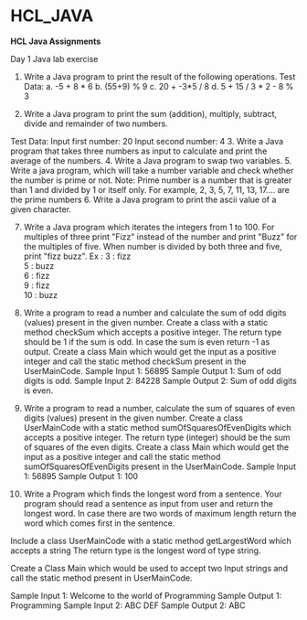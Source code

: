 # HCL_JAVA

**HCL Java Assignments**

Day 1 Java lab exercise

1.	Write a Java program to print the result of the following operations. 
Test Data:
a. -5 + 8 * 6
b. (55+9) % 9 
c. 20 + -3*5 / 8 
d. 5 + 15 / 3 * 2 - 8 % 3 

2.	Write a Java program to print the sum (addition), multiply, subtract, divide and remainder of two numbers. 

Test Data:
Input first number: 20
Input second number: 4
3.  Write a Java program that takes three numbers as input to calculate and print the            average of the numbers.
4. Write a Java program to swap two variables.
5. Write a java program, which will take a number variable and check whether the number is prime or not.
Note:  Prime number is a number that is greater than 1 and divided by 1 or itself only. For example, 2, 3, 5, 7, 11, 13, 17.... are the prime numbers
6. Write a Java program to print the ascii value of a given character. 

7. Write a Java program which iterates the integers from 1 to 100. For multiples of three print "Fizz" instead of the number and print "Buzz" for the multiples of five. When number is divided by both three and five, print "fizz buzz".
Ex :	3 : fizz                                                                
5 : buzz                                                                
6 : fizz                                                                
9 : fizz                                                                
10	: buzz

8. Write a program to read a number and calculate the sum of odd digits (values) present in the given number.
Create a class with a static method checkSum which accepts a positive integer. The return type should be 1 if the sum is odd. In case the sum is even return -1 as output.
Create a class Main which would get the input as a positive integer and call the static method checkSum present in the UserMainCode.
Sample Input 1:
56895
Sample Output 1:
Sum of odd digits is odd.
 Sample Input 2:
84228
Sample Output 2:
Sum of odd digits is even.
9. Write a program to read a number, calculate the sum of squares of even digits (values) present in the given number. 
Create a class UserMainCode with a static method sumOfSquaresOfEvenDigits which accepts a positive integer. The return type (integer) should be the sum of squares of the even digits.
Create a class Main which would get the input as a positive integer and call the static method sumOfSquaresOfEvenDigits present in the UserMainCode.
Sample Input 1:
     56895
Sample Output 1:
      100

10. Write a Program which finds the longest word from a sentence. Your program should read a sentence as input from user and return the longest word. In case there are two words of maximum length return the word which comes first in the sentence.

Include a class UserMainCode with a static method getLargestWord which accepts a string The return type is the longest word of type string.

Create a Class Main which would be used to accept two Input strings and call the static method present in UserMainCode.

Sample Input 1:
Welcome to the world of Programming
Sample Output 1:
Programming
Sample Input 2:
ABC DEF
Sample Output 2:
ABC

